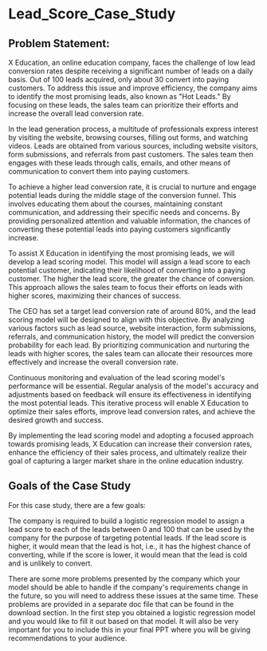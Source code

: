 # Lead_Score_Case_Study
## Problem Statement:

X Education, an online education company, faces the challenge of low lead conversion rates despite receiving a significant number of leads on a daily basis. Out of 100 leads acquired, only about 30 convert into paying customers. To address this issue and improve efficiency, the company aims to identify the most promising leads, also known as "Hot Leads." By focusing on these leads, the sales team can prioritize their efforts and increase the overall lead conversion rate.

In the lead generation process, a multitude of professionals express interest by visiting the website, browsing courses, filling out forms, and watching videos. Leads are obtained from various sources, including website visitors, form submissions, and referrals from past customers. The sales team then engages with these leads through calls, emails, and other means of communication to convert them into paying customers.

To achieve a higher lead conversion rate, it is crucial to nurture and engage potential leads during the middle stage of the conversion funnel. This involves educating them about the courses, maintaining constant communication, and addressing their specific needs and concerns. By providing personalized attention and valuable information, the chances of converting these potential leads into paying customers significantly increase.

To assist X Education in identifying the most promising leads, we will develop a lead scoring model. This model will assign a lead score to each potential customer, indicating their likelihood of converting into a paying customer. The higher the lead score, the greater the chance of conversion. This approach allows the sales team to focus their efforts on leads with higher scores, maximizing their chances of success.

The CEO has set a target lead conversion rate of around 80%, and the lead scoring model will be designed to align with this objective. By analyzing various factors such as lead source, website interaction, form submissions, referrals, and communication history, the model will predict the conversion probability for each lead. By prioritizing communication and nurturing the leads with higher scores, the sales team can allocate their resources more effectively and increase the overall conversion rate.

Continuous monitoring and evaluation of the lead scoring model's performance will be essential. Regular analysis of the model's accuracy and adjustments based on feedback will ensure its effectiveness in identifying the most potential leads. This iterative process will enable X Education to optimize their sales efforts, improve lead conversion rates, and achieve the desired growth and success.

By implementing the lead scoring model and adopting a focused approach towards promising leads, X Education can increase their conversion rates, enhance the efficiency of their sales process, and ultimately realize their goal of capturing a larger market share in the online education industry.

## Goals of the Case Study

For this case study, there are a few goals:

The company is required to build a logistic regression model to assign a lead score to each of the leads between 0 and 100 that can be used by the company for the purpose of targeting potential leads. If the lead score is higher, it would mean that the lead is hot, i.e., it has the highest chance of converting, while if the score is lower, it would mean that the lead is cold and is unlikely to convert.

There are some more problems presented by the company which your model should be able to handle if the company's requirements change in the future, so you will need to address these issues at the same time. These problems are provided in a separate doc file that can be found in the download section. In the first step you obtained a logistic regression model and you would like to fill it out based on that model. It will also be very important for you to include this in your final PPT where you will be giving recommendations to your audience.
